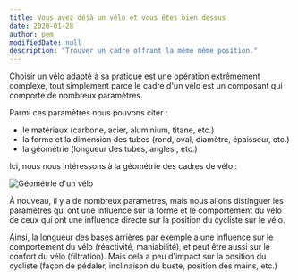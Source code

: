 ```yaml
---
title: Vous avez déjà un vélo et vous êtes bien dessus
date: 2020-01-28
author: pem
modifiedDate: null
description: "Trouver un cadre offrant la même même position."
---
```


Choisir un vélo adapté à sa pratique est une opération extrêmement complexe, tout simplement parce le cadre d'un vélo est un composant qui comporte de nombreux paramètres.

Parmi ces paramètres nous pouvons citer :
  - le matériaux (carbone, acier, aluminium, titane, etc.)
  - la forme et la dimension des tubes (rond, oval, diamètre, épaisseur, etc.)
  - la géométrie (longueur des tubes, angles , etc.)

Ici, nous nous intéressons à la géométrie des cadres de vélo :

![Géométrie d'un vélo](./geometry.jpg)

À nouveau, il y a de nombreux paramètres, mais nous allons distinguer les paramètres qui ont une influence sur la forme et le comportement du vélo de ceux qui ont une influence directe sur la position du cycliste sur le vélo.

Ainsi, la longueur des bases arrières par exemple a une influence sur le comportement du vélo (réactivité, maniabilité), et peut être aussi sur le confort du vélo (filtration). Mais cela a peu d'impact sur la position du cycliste (façon de pédaler, inclinaison du buste, position des mains, etc.)


